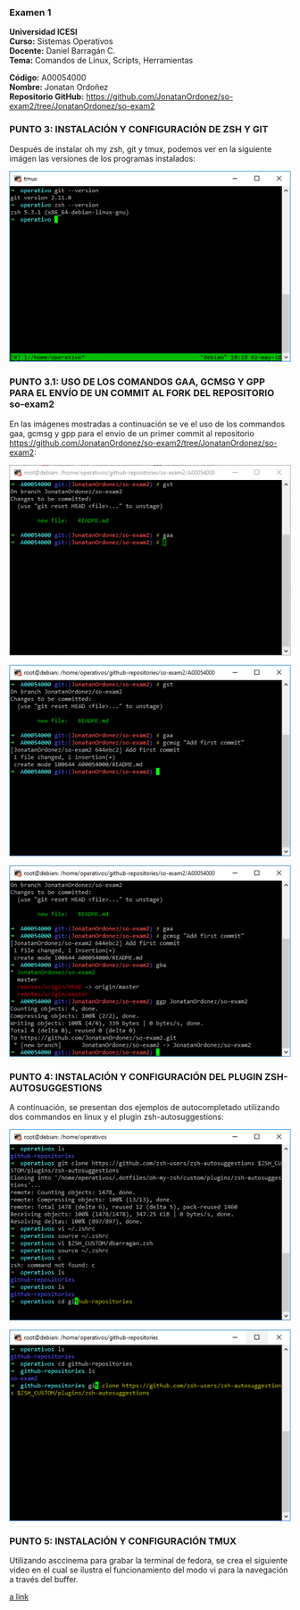 ### Examen 1
**Universidad ICESI**  
**Curso:** Sistemas Operativos  
**Docente:** Daniel Barragán C.  
**Tema:** Comandos de Linux, Scripts, Herramientas

**Código:** A00054000   
**Nombre:** Jonatan Ordoñez   
**Repositorio GitHub:** https://github.com/JonatanOrdonez/so-exam2/tree/JonatanOrdonez/so-exam2

### PUNTO 3: INSTALACIÓN Y CONFIGURACIÓN DE ZSH Y GIT

Después de instalar oh my zsh, git y tmux, podemos ver en la siguiente imágen las versiones de los programas instalados:

![](imgs/programas_versiones.PNG)

### PUNTO 3.1: USO DE LOS COMANDOS GAA, GCMSG Y GPP PARA EL ENVÍO DE UN COMMIT AL FORK DEL REPOSITORIO so-exam2

En las imágenes mostradas a continuación se ve el uso de los commandos gaa, gcmsg y gpp para el envio de un primer commit al repositorio https://github.com/JonatanOrdonez/so-exam2/tree/JonatanOrdonez/so-exam2:

![](imgs/Captura_gaa.PNG)

![](imgs/Captura_gcmsg.PNG)

![](imgs/Captura_ggp.PNG)

### PUNTO 4: INSTALACIÓN Y CONFIGURACIÓN DEL PLUGIN ZSH-AUTOSUGGESTIONS

A continuación, se presentan dos ejemplos de autocompletado utilizando dos commandos en linux y el plugin zsh-autosuggestions:

![](imgs/Captura_autocompletar1.PNG)

![](imgs/Captura_autocompletar2.PNG)

### PUNTO 5: INSTALACIÓN Y CONFIGURACIÓN TMUX

Utilizando asccinema para grabar la terminal de fedora, se crea el siguiente video en el cual se ilustra el funcionamiento del modo vi para la navegación a través del buffer.

[a link](https://asciinema.org/a/179430)